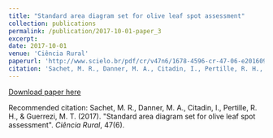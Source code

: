 ```yaml
---
title: "Standard area diagram set for olive leaf spot assessment"
collection: publications
permalink: /publication/2017-10-01-paper_3
excerpt: 
date: 2017-10-01
venue: 'Ciência Rural'
paperurl: 'http://www.scielo.br/pdf/cr/v47n6/1678-4596-cr-47-06-e20160923.pdf'
citation: 'Sachet, M. R., Danner, M. A., Citadin, I., Pertille, R. H., & Guerrezi, M. T. (2017). Standard area diagram set for olive leaf spot assessment. <i>Ciência Rural</i>, 47(6).'
---
```


[Download paper here](http://www.scielo.br/pdf/cr/v47n6/1678-4596-cr-47-06-e20160923.pdf)

Recommended citation: Sachet, M. R., Danner, M. A., Citadin, I., Pertille, R. H., & Guerrezi, M. T. (2017). "Standard area diagram set for olive leaf spot assessment". <i>Ciência Rural</i>, 47(6).
